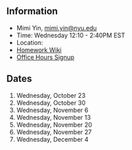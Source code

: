 ## Information

* Mimi Yin, mimi.yin@nyu.edu
* Time: Wednesday 12:10 - 2:40PM EST
* Location:
* [Homework Wiki](https://github.com/ITPNYU/ICM-2024-Media/wiki/Homework-Mimi-01)
* [Office Hours Signup](https://calendar.app.google/ZNgeTMujQKz1QyJR7)

## Dates

1. Wednesday, October 23
2. Wednesday, October 30
3. Wednesday, November 6
4. Wednesday, November 13
5. Wednesday, November 20
6. Wednesday, November 27
7. Wednesday, December 4
